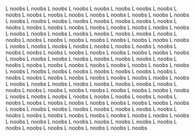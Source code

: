 L noobs
L noobs
L noobs
L noobs
L noobs
L noobs
L noobs
L noobs
L noobs
L noobs
L noobs
L noobs
L noobs
L noobs
L noobs
L noobs
L noobs
L noobs
L noobs
L noobs
L noobs
L noobs
L noobs
L noobs
L noobs
L noobs
L noobs
L noobs
L noobs
L noobs
L noobs
L noobs
L noobs
L noobs
L noobs
L noobs
L noobs
L noobs
L noobs
L noobs
L noobs
L noobs
L noobs
L noobs
L noobs
L noobs
L noobs
L noobs
L noobs
L noobs
L noobs
L noobs
L noobs
L noobs
L noobs
L noobs
L noobs
L noobs
L noobs
L noobs
L noobs
L noobs
L noobs
L noobs
L noobs
L noobs
L noobs
L noobs
L noobs
L noobs
L noobs
L noobs
L noobs
L noobs
L noobs
L noobs
L noobs
L noobs
L noobs
L noobs
L noobs
L noobs
L noobs
L noobs
L noobs
L noobs
L noobs
L noobs
L noobs
L noobs
L noobs
L noobs
L noobs
L noobs
L noobs
L noobs
L noobs
L noobs
L noobs
L noobs
L noobs
L noobs
L noobs
L noobs
L noobs
L noobs
L noobs
L noobs
L noobs
L noobs
L noobs
L noobs
L noobs
L noobs
L noobs
L noobs
L noobs
L noobs
L noobs
L noobs
L noobs
L noobs
L noobs
L noobs
L noobs
L noobs
L noobs
L noobs
L noobs
L noobs
L noobs
L noobs
L noobs
L noobs
L noobs
L noobs
L noobs
L noobs
L noobs
L noobs
L noobs
L noobs
L noobs
L noobs
L noobs
L noobs
L noobs
L noobs
L noobs
L noobs
L noobs
L noobs
L noobs
L noobs
L noobs
L noobs
L noobs
L noobs
L noobs
L noobs
L noobs
L noobs
L noobs
L noobs
L noobs
L noobs
L noobs
L noobs
